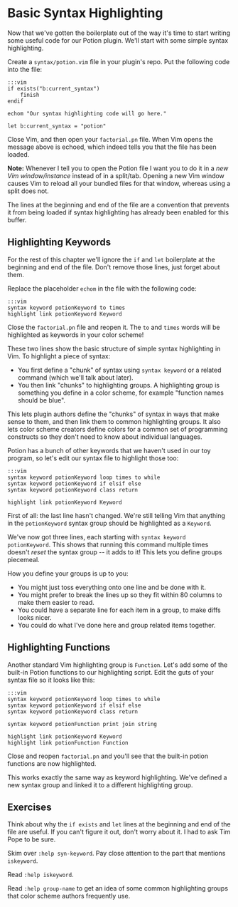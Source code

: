 Basic Syntax Highlighting
=========================

Now that we've gotten the boilerplate out of the way it's time to start writing
some useful code for our Potion plugin.  We'll start with some simple syntax
highlighting.

Create a `syntax/potion.vim` file in your plugin's repo.  Put the following code
into the file:

    :::vim
    if exists("b:current_syntax")
        finish
    endif

    echom "Our syntax highlighting code will go here."

    let b:current_syntax = "potion"

Close Vim, and then open your `factorial.pn` file. When Vim opens the message
above is echoed, which indeed tells you that the file has been loaded.

**Note:**  Whenever I tell you to open the Potion file I want you to do it in
a *new Vim window/instance* instead of in a split/tab.  Opening a new Vim window
causes Vim to reload all your bundled files for that window, whereas using
a split does not.

The lines at the beginning and end of the file are a convention that prevents it
from being loaded if syntax highlighting has already been enabled for this
buffer.

Highlighting Keywords
---------------------

For the rest of this chapter we'll ignore the `if` and `let` boilerplate at the
beginning and end of the file.  Don't remove those lines, just forget about them.

Replace the placeholder `echom` in the file with the following code:

    :::vim
    syntax keyword potionKeyword to times
    highlight link potionKeyword Keyword

Close the `factorial.pn` file and reopen it.  The `to` and `times` words will be
highlighted as keywords in your color scheme!

These two lines show the basic structure of simple syntax highlighting in Vim.
To highlight a piece of syntax:

* You first define a "chunk" of syntax using `syntax keyword` or a related
  command (which we'll talk about later).
* You then link "chunks" to highlighting groups.  A highlighting group is
  something you define in a color scheme, for example "function names should be
  blue".
  
This lets plugin authors define the "chunks" of syntax in ways that make sense
to them, and then link them to common highlighting groups.  It also lets color
scheme creators define colors for a common set of programming constructs so they
don't need to know about individual languages.

Potion has a bunch of other keywords that we haven't used in our toy program, so
let's edit our syntax file to highlight those too:

    :::vim
    syntax keyword potionKeyword loop times to while
    syntax keyword potionKeyword if elsif else
    syntax keyword potionKeyword class return

    highlight link potionKeyword Keyword

First of all: the last line hasn't changed.  We're still telling Vim that
anything in the `potionKeyword` syntax group should be highlighted as
a `Keyword`.

We've now got three lines, each starting with `syntax keyword potionKeyword`.
This shows that running this command multiple times doesn't *reset* the syntax
group -- it adds to it!  This lets you define groups piecemeal.

How you define your groups is up to you:

* You might just toss everything onto one line and be done with it.
* You might prefer to break the lines up so they fit within 80 columns to make
  them easier to read.
* You could have a separate line for each item in a group, to make diffs looks
  nicer.
* You could do what I've done here and group related items together.

Highlighting Functions
----------------------

Another standard Vim highlighting group is `Function`.  Let's add some of the
built-in Potion functions to our highlighting script.  Edit the guts of your
syntax file so it looks like this:

    :::vim
    syntax keyword potionKeyword loop times to while
    syntax keyword potionKeyword if elsif else
    syntax keyword potionKeyword class return

    syntax keyword potionFunction print join string

    highlight link potionKeyword Keyword
    highlight link potionFunction Function

Close and reopen `factorial.pn` and you'll see that the built-in potion
functions are now highlighted.

This works exactly the same way as keyword highlighting.  We've defined a new
syntax group and linked it to a different highlighting group.

Exercises
---------

Think about why the `if exists` and `let` lines at the beginning and end of the
file are useful.  If you can't figure it out, don't worry about it.  I had to
ask Tim Pope to be sure.

Skim over `:help syn-keyword`.  Pay close attention to the part that mentions
`iskeyword`.

Read `:help iskeyword`.

Read `:help group-name` to get an idea of some common highlighting groups that
color scheme authors frequently use.
